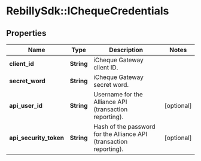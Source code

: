 # RebillySdk::IChequeCredentials

## Properties
Name | Type | Description | Notes
------------ | ------------- | ------------- | -------------
**client_id** | **String** | iCheque Gateway client ID. | 
**secret_word** | **String** | iCheque Gateway secret word. | 
**api_user_id** | **String** | Username for the Alliance API (transaction reporting). | [optional] 
**api_security_token** | **String** | Hash of the password for the Alliance API (transaction reporting). | [optional] 

